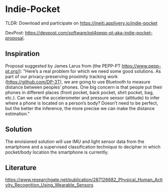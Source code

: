 # Indie-Pocket

TLDR: Download and participate on https://ineiti.applivery.io/indie-pocket

DevPost: https://devpost.com/software/pd4pepp-pt-aka-indie-pocket-proposal.

## Inspiration
Proposal suggested by James Larus from (the PEPP-PT https://www.pepp-pt.org/): "Here’s a real problem for which we need some good solutions. As part of our privacy-preserving proximity tracking work (https://github.com/DP-3T), we are going to use Bluetooth to measure distance between peoples’ phones. One big concern is that people put their phones in different places (front pocket, back pocket, shirt pocket, bag, etc.). Can we use the accelerometer and pressure sensor (altitude) to infer where a phone is located on a person’s body? Doesn’t need to be perfect, but the better the inference, the more precise we can make the distance estimation."

## Solution
The envisioned solution will use IMU and light sensor data from the smartphone and a supervised classification technique to decipher in which pocket/body location the smartphone is currently.

## Literature
https://www.researchgate.net/publication/287126682_Physical_Human_Activity_Recognition_Using_Wearable_Sensors
